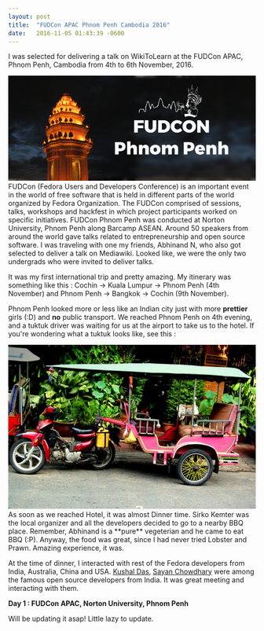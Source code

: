 ```yaml
---
layout: post
title:  "FUDCon APAC Phnom Penh Cambodia 2016"
date:   2016-11-05 01:43:39 -0600
---
```


I was selected for delivering a talk on WikiToLearn at the FUDCon APAC, Phnom Penh, Cambodia from 4th to 6th November, 2016.
<div class="image-wrap">
<div class="image-block">
    <img src="/images/fudcon.png" alt="profile image">
</div>
</div>
FUDCon (Fedora Users and Developers Conference) is an important event in the world of free software that is held in different parts of the world organized by Fedora Organization. The FUDCon comprised of sessions, talks, workshops and hackfest in which project participants worked on specific initiatives. FUDCon Phnom Penh was conducted at Norton University, Phnom Penh along Barcamp ASEAN. Around 50 speakers from around the world gave talks related to entrepreneurship and open source software. I was traveling with one my friends, Abhinand N, who also got selected to deliver a talk on Mediawiki. Looked like, we were the only two undergrads who were invited to deliver talks.

It was my first international trip and pretty amazing. My itinerary was something like this : Cochin -> Kuala Lumpur -> Phnom Penh (4th November) and Phnom Penh -> Bangkok -> Cochin (9th November).

Phnom Penh looked more or less like an Indian city just with more **prettier** girls (:D) and **no** public transport. We reached Phnom Penh on 4th evening, and a tuktuk driver was waiting for us at the airport to take us to the hotel. If you're wondering what a tuktuk looks like, see this :
<div class="image-wrap">
<div class="image-block">
    <img src="/images/tuk-tuk.jpeg" alt="profile image">
</div>
</div>
As soon as we reached Hotel, it was almost Dinner time. Sirko Kemter was the local organizer and all the developers decided to go to a nearby BBQ place. Remember, Abhinand is a **pure** vegeterian and he came to eat BBQ (:P). Anyway, the food was great, since I had never tried Lobster and Prawn. Amazing experience, it was.

At the time of dinner, I interacted with rest of the Fedora developers from India, Australia, China and USA. [Kushal Das](https://kushaldas.in/), [Sayan Chowdhary](http://sayanchowdhury.com/) were among the famous open source developers from India. It was great meeting and interacting with them.

**Day 1 : FUDCon APAC, Norton University, Phnom Penh**

Will be updating it asap! Little lazy to update.
